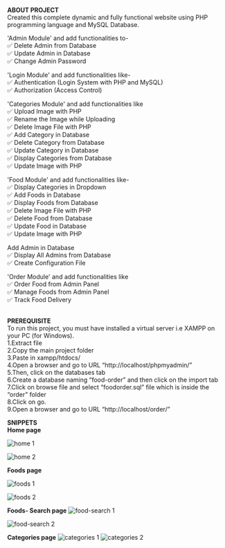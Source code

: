 **ABOUT PROJECT**</br>
Created this complete dynamic and fully functional website using PHP programming language and MySQL Database.

'Admin Module' and add functionalities to-<br>
✅  Delete Admin from Database<br>
✅  Update Admin in Database<br>
✅  Change Admin Password<br>

'Login Module' and add functionalities like-<br>
✅  Authentication (Login System with PHP and MySQL)<br>
✅  Authorization (Access Control)<br>

'Categories Module' and add functionalities like<br>
✅  Upload Image with PHP<br>
✅  Rename the Image while Uploading<br>
✅  Delete Image File with PHP<br>
✅  Add Category in Database<br>
✅  Delete Category from Database<br>
✅  Update Category in Database<br>
✅  Display Categories from Database<br>
✅  Update Image with PHP<br>

'Food Module' and add functionalities like-<br>
✅  Display Categories in Dropdown<br>
✅  Add Foods in Database<br>
✅  Display Foods from Database<br>
✅  Delete Image File with PHP<br>
✅  Delete Food from Database<br>
✅  Update Food in Database<br>
✅  Update Image with PHP<br>

Add Admin in Database<br>
✅  Display All Admins from Database<br>
✅  Create Configuration File<br>

'Order Module' and add functionalities like<br>
✅  Order Food from Admin Panel<br>
✅  Manage Foods from Admin Panel<br>
✅  Track Food Delivery<br><br>


**PREREQUISITE**</br>
To run this project, you must have installed a virtual server i.e XAMPP on your PC (for Windows).<br>
1.Extract file<br>
2.Copy the main project folder<br>
3.Paste in xampp/htdocs/<br>
4.Open a browser and go to URL “http://localhost/phpmyadmin/”<br>
5.Then, click on the databases tab<br>
6.Create a database naming “food-order” and then click on the import tab<br>
7.Click on browse file and select “foodorder.sql” file which is inside the “order” folder<br>
8.Click on go.<br>
9.Open a browser and go to URL “http://localhost/order/”<br>

**SNIPPETS**</br>
**Home page**

![home 1](https://user-images.githubusercontent.com/86198133/226117148-cfd39539-6261-4347-a41c-11fe53ebeb04.png)

![home 2](https://user-images.githubusercontent.com/86198133/226117156-b330684a-6ec6-4671-9db4-abfa3aa76efd.png)

**Foods page**

![foods 1](https://user-images.githubusercontent.com/86198133/226117131-88acde35-2591-405b-a73d-acac9815586b.png)

![foods 2](https://user-images.githubusercontent.com/86198133/226117135-d6711ae3-3a71-4ada-a5e4-6a6c982a3648.png)

**Foods- Search page**
![food-search 1](https://user-images.githubusercontent.com/86198133/226117136-6cddb02f-ab8d-4bcb-8fb8-35dafd993e4a.png)

![food-search 2](https://user-images.githubusercontent.com/86198133/226117145-e8ae6e35-fa9a-4d38-8cc1-d9c8c7799365.png)

**Categories page**
![categories 1](https://user-images.githubusercontent.com/86198133/226117106-7930a082-c0e7-4bc7-8774-5602a9f89ee4.png)
![categories 2](https://user-images.githubusercontent.com/86198133/226117124-5253d612-a29a-4fab-bc57-044d9836069f.png)


